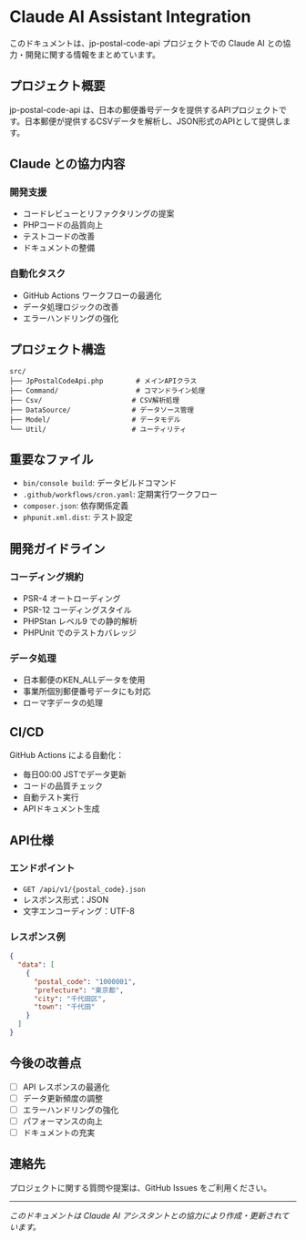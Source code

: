 # Claude AI Assistant Integration

このドキュメントは、jp-postal-code-api プロジェクトでの Claude AI との協力・開発に関する情報をまとめています。

## プロジェクト概要

jp-postal-code-api は、日本の郵便番号データを提供するAPIプロジェクトです。日本郵便が提供するCSVデータを解析し、JSON形式のAPIとして提供します。

## Claude との協力内容

### 開発支援
- コードレビューとリファクタリングの提案
- PHPコードの品質向上
- テストコードの改善
- ドキュメントの整備

### 自動化タスク
- GitHub Actions ワークフローの最適化
- データ処理ロジックの改善
- エラーハンドリングの強化

## プロジェクト構造

```
src/
├── JpPostalCodeApi.php        # メインAPIクラス
├── Command/                   # コマンドライン処理
├── Csv/                      # CSV解析処理
├── DataSource/               # データソース管理
├── Model/                    # データモデル
└── Util/                     # ユーティリティ
```

## 重要なファイル

- `bin/console build`: データビルドコマンド
- `.github/workflows/cron.yaml`: 定期実行ワークフロー
- `composer.json`: 依存関係定義
- `phpunit.xml.dist`: テスト設定

## 開発ガイドライン

### コーディング規約
- PSR-4 オートローディング
- PSR-12 コーディングスタイル
- PHPStan レベル9 での静的解析
- PHPUnit でのテストカバレッジ

### データ処理
- 日本郵便のKEN_ALLデータを使用
- 事業所個別郵便番号データにも対応
- ローマ字データの処理

## CI/CD

GitHub Actions による自動化：
- 毎日00:00 JSTでデータ更新
- コードの品質チェック
- 自動テスト実行
- APIドキュメント生成

## API仕様

### エンドポイント
- `GET /api/v1/{postal_code}.json`
- レスポンス形式：JSON
- 文字エンコーディング：UTF-8

### レスポンス例
```json
{
  "data": [
    {
      "postal_code": "1000001",
      "prefecture": "東京都",
      "city": "千代田区",
      "town": "千代田"
    }
  ]
}
```

## 今後の改善点

- [ ] API レスポンスの最適化
- [ ] データ更新頻度の調整
- [ ] エラーハンドリングの強化
- [ ] パフォーマンスの向上
- [ ] ドキュメントの充実

## 連絡先

プロジェクトに関する質問や提案は、GitHub Issues をご利用ください。

---

*このドキュメントは Claude AI アシスタントとの協力により作成・更新されています。*

